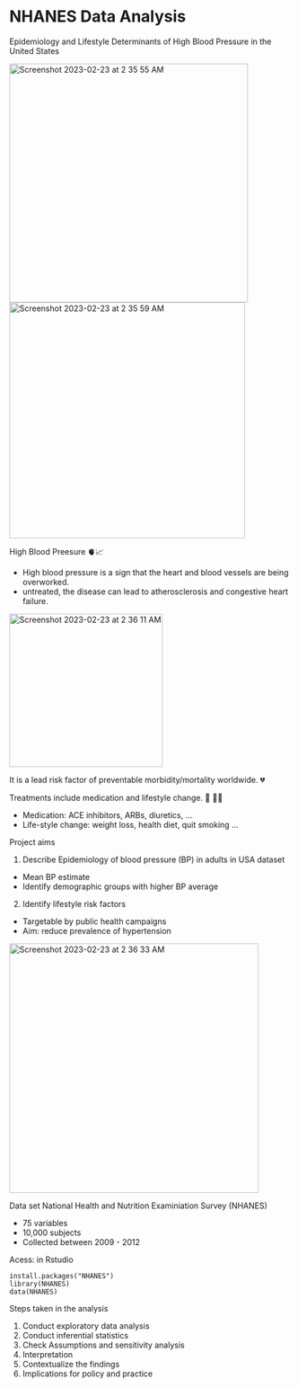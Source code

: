 # NHANES Data Analysis
Epidemiology and Lifestyle Determinants of High Blood Pressure in the United States

<img width="425" alt="Screenshot 2023-02-23 at 2 35 55 AM" src="https://user-images.githubusercontent.com/111628669/220809670-9f1e552a-290b-4d36-8c46-60940e6faf26.png"><img width="420" alt="Screenshot 2023-02-23 at 2 35 59 AM" src="https://user-images.githubusercontent.com/111628669/220809683-fc6f96e3-a983-483d-a46d-7279da1902ac.png">


High Blood Preesure 🫀📈
- High blood pressure is a sign that the heart and blood vessels are being overworked.
- untreated, the disease can lead to atherosclerosis and congestive heart failure. 

<img width="273" alt="Screenshot 2023-02-23 at 2 36 11 AM" src="https://user-images.githubusercontent.com/111628669/220809741-72cc0191-c3fe-4869-96d0-2c2ad648a65a.png">

It is a lead risk factor of preventable morbidity/mortality worldwide. 💔 

Treatments include medication and lifestyle change. 💊 🏃‍♀️
- Medication: ACE inhibitors, ARBs, diuretics, ...
- Life-style change: weight loss, health diet, quit smoking ...


Project aims 
1. Describe Epidemiology of blood pressure (BP) in adults in USA dataset
- Mean BP estimate
- Identify demographic groups with higher BP average
2. Identify lifestyle risk factors 
- Targetable by public health campaigns 
- Aim: reduce prevalence of hypertension
<img width="444" alt="Screenshot 2023-02-23 at 2 36 33 AM" src="https://user-images.githubusercontent.com/111628669/220809793-47a40283-d82b-44c0-8957-ddbbbb186ab0.png">


Data set
National Health and Nutrition Examiniation Survey (NHANES)
- 75 variables
- 10,000 subjects
- Collected between 2009 - 2012 


Acess: in Rstudio
```
install.packages("NHANES")
library(NHANES)
data(NHANES)
```

Steps taken in the analysis
  1. Conduct exploratory data analysis
  2. Conduct inferential statistics
  3. Check Assumptions and sensitivity analysis
  4. Interpretation
  5. Contextualize the findings
  6. Implications for policy and practice
